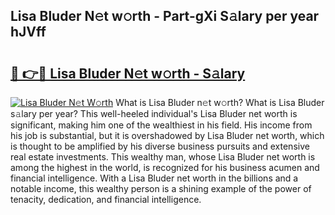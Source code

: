## Lisa Bluder N𝚎t w𝚘rth - Part-gXi S𝚊lary per year hJVff

# <h2><a href="http://gc14uo5.nevu.top/?p=Lisa+Bluder">🔗 👉🔴 Lisa Bluder N𝚎t w𝚘rth - S𝚊lary</a></h2>

[![Lisa Bluder N𝚎t W𝚘rth](https://i.imgur.com/Oavwk0R.jpeg)](http://gc14uo5.nevu.top/?p=Lisa+Bluder)
What is Lisa Bluder n𝚎t w𝚘rth? What is Lisa Bluder s𝚊lary per year?
This well-heeled individual's Lisa Bluder net worth is significant, making him one of the wealthiest in his field. His income from his job is substantial, but it is overshadowed by Lisa Bluder net worth, which is thought to be amplified by his diverse business pursuits and extensive real estate investments. This wealthy man, whose Lisa Bluder net worth is among the highest in the world, is recognized for his business acumen and financial intelligence. With a Lisa Bluder net worth in the billions and a notable income, this wealthy person is a shining example of the power of tenacity, dedication, and financial intelligence.
